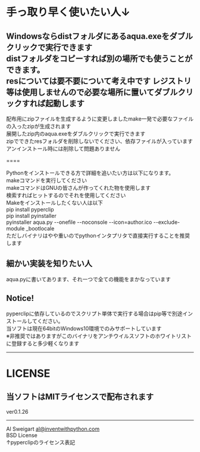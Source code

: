 手っ取り早く使いたい人↓  
====
Windowsならdistフォルダにあるaqua.exeをダブルクリックで実行できます  
distフォルダをコピーすれば別の場所でも使うことができます。  
resについては要不要について考え中です
レジストリ等は使用しませんので必要な場所に置いてダブルクリックすれば起動します  
---
配布用にzipファイルを生成するように変更しましたmake一発で必要なファイルの入ったzipが生成されます  
展開したzip内のaqua.exeをダブルクリックで実行できます  
zipでできたresフォルダを削除しないでください、依存ファイルが入っています  
アンインストール時には削除して問題ありません  
  
====

Pythonをインストールできる方で詳細を追いたい方は以下になります。    
makeコマンドを実行してください  
makeコマンドはGNUの皆さんが作ってくれた物を使用します  
検索すればヒットするのでそれを使用してください  
Makeをインストールしたくない人は以下  
pip install pyperclip  
pip install pyinstaller  
pyinstaller aqua.py --onefile --noconsole --icon=author.ico --exclude-module _bootlocale  
ただしバイナリはやや重いのでpythonインタプリタで直接実行することを推奨します  
  
  
細かい実装を知りたい人  
----
aqua.pyに書いてあります、それ一つで全ての機能をまかなっています  
  
Notice!  
----
pyperclipに依存しているのでスクリプト単体で実行する場合はpip等で別途インストールしてください。  
当ソフトは現在64bitのWindows10環境でのみサポートしています  
※非推奨ではありますがこのバイナリをアンチウイルスソフトのホワイトリストに登録すると多少軽くなります  


-------------
LICENSE
====
当ソフトはMITライセンスで配布されます
----  
ver0.1.26


  
  
-----------------------------------
Al Sweigart al@inventwithpython.com  
BSD License  
↑pyperclipのライセンス表記